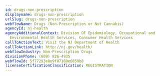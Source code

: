 ```yaml
---
id: drugs-non-prescription
displayname: drugs-non-prescription
urlSlug: drugs-non-prescription
webflowName: Drugs (Non-Prescription or Not Cannabis)
agencyId: nj-health
agencyAdditionalContext: Division OF Epidemiology, Occupational and
  Environmental Health Services, Consumer Health Services
callToActionText: Visit the NJ Department of Health
callToActionLink: http://nj.gov/health/
webflowIndustry: Non-Prescription Drugs
divisionPhone: (609) 826-4935
webflowId: 5f77293e8e9f87160e6859b8
licenseCertificationClassification: REGISTRATION
---
```

